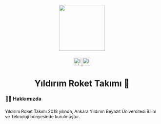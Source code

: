 <div align="center">
  <img height="150" src="https://github.com/YildirimRoket/.github/blob/main/LOGO.png?raw=true"  />
</div>

###

<div align="center">
  <a href="https://www.linkedin.com/in/yildirim-roket-takimi-4985101a7/" target="_blank">
    <img src="https://img.shields.io/static/v1?message=LinkedIn&logo=linkedin&label=&color=0077B5&logoColor=white&labelColor=&style=for-the-badge" height="25" alt="linkedin logo"  />
  </a>
  <a href="https://www.instagram.com/yldrm_rocket/" target="_blank">
    <img src="https://img.shields.io/static/v1?message=Instagram&logo=instagram&label=&color=E4405F&logoColor=white&labelColor=&style=for-the-badge" height="25" alt="instagram logo"  />
  </a>
</div>

###

<h1 align="center">Yıldırım Roket Takımı 🚀</h1>

###

<h3 align="left">👩‍💻  Hakkımızda</h3>

###

<p align="left">Yıldırım Roket Takımı 2018 yılında, Ankara Yıldırım Beyazıt Üniversitesi Bilim ve Teknoloji bünyesinde kurulmuştur.</p>

###

<h3 align="left"></h3>

###
